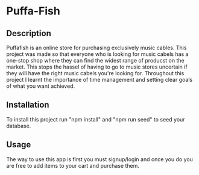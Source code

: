 # Puffa-Fish

## Description

Puffafish is an online store for purchasing exclusively music cables. This project was made so that everyone who is looking for music cabels has a one-stop shop where they can find the widest range of producst on the market. This stops the hassel of having to go to music stores uncertain if they will have the right music cabels you're looking for. Throughout this project I learnt the importance of time management and setting clear goals of what you want achieved.

## Installation

To install this project run "npm install" and "npm run seed" to seed your database.

## Usage

The way to use this app is first you must signup/login and once you do you are free to add items to your cart and purchase them.

